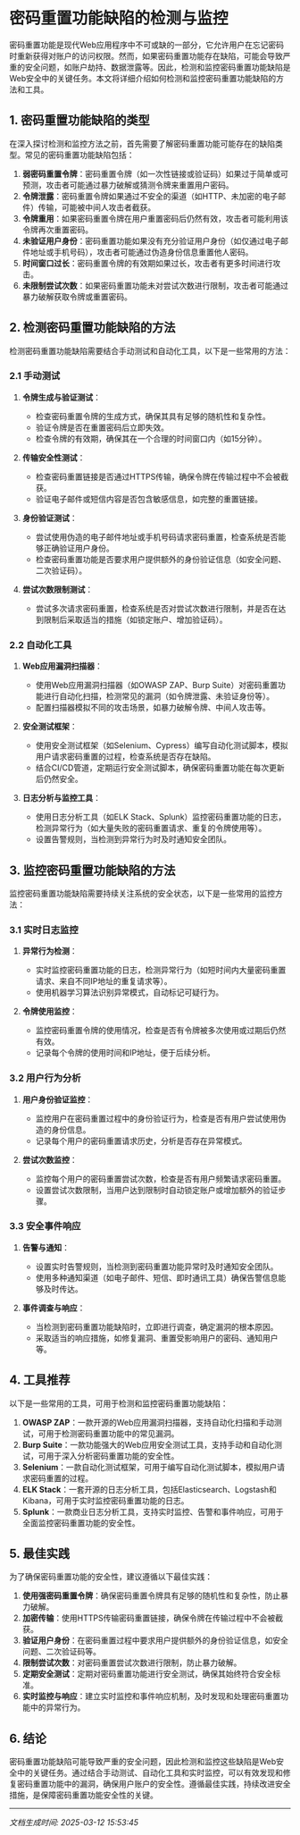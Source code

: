 # 密码重置功能缺陷的检测与监控

密码重置功能是现代Web应用程序中不可或缺的一部分，它允许用户在忘记密码时重新获得对账户的访问权限。然而，如果密码重置功能存在缺陷，可能会导致严重的安全问题，如账户劫持、数据泄露等。因此，检测和监控密码重置功能缺陷是Web安全中的关键任务。本文将详细介绍如何检测和监控密码重置功能缺陷的方法和工具。

## 1. 密码重置功能缺陷的类型

在深入探讨检测和监控方法之前，首先需要了解密码重置功能可能存在的缺陷类型。常见的密码重置功能缺陷包括：

1. **弱密码重置令牌**：密码重置令牌（如一次性链接或验证码）如果过于简单或可预测，攻击者可能通过暴力破解或猜测令牌来重置用户密码。
2. **令牌泄露**：密码重置令牌如果通过不安全的渠道（如HTTP、未加密的电子邮件）传输，可能被中间人攻击者截获。
3. **令牌重用**：如果密码重置令牌在用户重置密码后仍然有效，攻击者可能利用该令牌再次重置密码。
4. **未验证用户身份**：密码重置功能如果没有充分验证用户身份（如仅通过电子邮件地址或手机号码），攻击者可能通过伪造身份信息重置他人密码。
5. **时间窗口过长**：密码重置令牌的有效期如果过长，攻击者有更多时间进行攻击。
6. **未限制尝试次数**：如果密码重置功能未对尝试次数进行限制，攻击者可能通过暴力破解获取令牌或重置密码。

## 2. 检测密码重置功能缺陷的方法

检测密码重置功能缺陷需要结合手动测试和自动化工具，以下是一些常用的方法：

### 2.1 手动测试

1. **令牌生成与验证测试**：
   - 检查密码重置令牌的生成方式，确保其具有足够的随机性和复杂性。
   - 验证令牌是否在重置密码后立即失效。
   - 检查令牌的有效期，确保其在一个合理的时间窗口内（如15分钟）。

2. **传输安全性测试**：
   - 检查密码重置链接是否通过HTTPS传输，确保令牌在传输过程中不会被截获。
   - 验证电子邮件或短信内容是否包含敏感信息，如完整的重置链接。

3. **身份验证测试**：
   - 尝试使用伪造的电子邮件地址或手机号码请求密码重置，检查系统是否能够正确验证用户身份。
   - 检查密码重置功能是否要求用户提供额外的身份验证信息（如安全问题、二次验证码）。

4. **尝试次数限制测试**：
   - 尝试多次请求密码重置，检查系统是否对尝试次数进行限制，并是否在达到限制后采取适当的措施（如锁定账户、增加验证码）。

### 2.2 自动化工具

1. **Web应用漏洞扫描器**：
   - 使用Web应用漏洞扫描器（如OWASP ZAP、Burp Suite）对密码重置功能进行自动化扫描，检测常见的漏洞（如令牌泄露、未验证身份等）。
   - 配置扫描器模拟不同的攻击场景，如暴力破解令牌、中间人攻击等。

2. **安全测试框架**：
   - 使用安全测试框架（如Selenium、Cypress）编写自动化测试脚本，模拟用户请求密码重置的过程，检查系统是否存在缺陷。
   - 结合CI/CD管道，定期运行安全测试脚本，确保密码重置功能在每次更新后仍然安全。

3. **日志分析与监控工具**：
   - 使用日志分析工具（如ELK Stack、Splunk）监控密码重置功能的日志，检测异常行为（如大量失败的密码重置请求、重复的令牌使用等）。
   - 设置告警规则，当检测到异常行为时及时通知安全团队。

## 3. 监控密码重置功能缺陷的方法

监控密码重置功能缺陷需要持续关注系统的安全状态，以下是一些常用的监控方法：

### 3.1 实时日志监控

1. **异常行为检测**：
   - 实时监控密码重置功能的日志，检测异常行为（如短时间内大量密码重置请求、来自不同IP地址的重复请求等）。
   - 使用机器学习算法识别异常模式，自动标记可疑行为。

2. **令牌使用监控**：
   - 监控密码重置令牌的使用情况，检查是否有令牌被多次使用或过期后仍然有效。
   - 记录每个令牌的使用时间和IP地址，便于后续分析。

### 3.2 用户行为分析

1. **用户身份验证监控**：
   - 监控用户在密码重置过程中的身份验证行为，检查是否有用户尝试使用伪造的身份信息。
   - 记录每个用户的密码重置请求历史，分析是否存在异常模式。

2. **尝试次数监控**：
   - 监控每个用户的密码重置尝试次数，检查是否有用户频繁请求密码重置。
   - 设置尝试次数限制，当用户达到限制时自动锁定账户或增加额外的验证步骤。

### 3.3 安全事件响应

1. **告警与通知**：
   - 设置实时告警规则，当检测到密码重置功能异常时及时通知安全团队。
   - 使用多种通知渠道（如电子邮件、短信、即时通讯工具）确保告警信息能够及时传达。

2. **事件调查与响应**：
   - 当检测到密码重置功能缺陷时，立即进行调查，确定漏洞的根本原因。
   - 采取适当的响应措施，如修复漏洞、重置受影响用户的密码、通知用户等。

## 4. 工具推荐

以下是一些常用的工具，可用于检测和监控密码重置功能缺陷：

1. **OWASP ZAP**：一款开源的Web应用漏洞扫描器，支持自动化扫描和手动测试，可用于检测密码重置功能中的常见漏洞。
2. **Burp Suite**：一款功能强大的Web应用安全测试工具，支持手动和自动化测试，可用于深入分析密码重置功能的安全性。
3. **Selenium**：一款自动化测试框架，可用于编写自动化测试脚本，模拟用户请求密码重置的过程。
4. **ELK Stack**：一套开源的日志分析工具，包括Elasticsearch、Logstash和Kibana，可用于实时监控密码重置功能的日志。
5. **Splunk**：一款商业日志分析工具，支持实时监控、告警和事件响应，可用于全面监控密码重置功能的安全性。

## 5. 最佳实践

为了确保密码重置功能的安全性，建议遵循以下最佳实践：

1. **使用强密码重置令牌**：确保密码重置令牌具有足够的随机性和复杂性，防止暴力破解。
2. **加密传输**：使用HTTPS传输密码重置链接，确保令牌在传输过程中不会被截获。
3. **验证用户身份**：在密码重置过程中要求用户提供额外的身份验证信息，如安全问题、二次验证码等。
4. **限制尝试次数**：对密码重置尝试次数进行限制，防止暴力破解。
5. **定期安全测试**：定期对密码重置功能进行安全测试，确保其始终符合安全标准。
6. **实时监控与响应**：建立实时监控和事件响应机制，及时发现和处理密码重置功能中的异常行为。

## 6. 结论

密码重置功能缺陷可能导致严重的安全问题，因此检测和监控这些缺陷是Web安全中的关键任务。通过结合手动测试、自动化工具和实时监控，可以有效发现和修复密码重置功能中的漏洞，确保用户账户的安全性。遵循最佳实践，持续改进安全措施，是保障密码重置功能安全性的关键。

---

*文档生成时间: 2025-03-12 15:53:45*




















